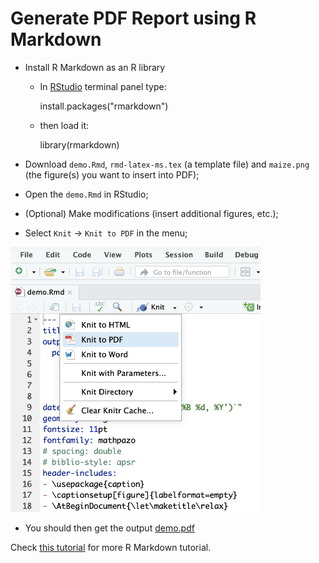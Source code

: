 # Generate PDF Report using R Markdown

* Install R Markdown as an R library
  * In [RStudio](https://www.rstudio.com) terminal panel type:

    install.packages("rmarkdown")

  * then load it:

    library(rmarkdown)

* Download `demo.Rmd`, `rmd-latex-ms.tex` (a template file) and `maize.png` (the figure(s) you want to insert into PDF);
* Open the `demo.Rmd` in RStudio;
* (Optional) Make modifications (insert additional figures, etc.);
* Select `Knit` -> `Knit to PDF` in the menu;

<img src="rmd_fig.png" width="400">

* You should then get the output [demo.pdf](demo.pdf)

Check [this tutorial](https://rmarkdown.rstudio.com/lesson-1.html) for more R Markdown tutorial.
